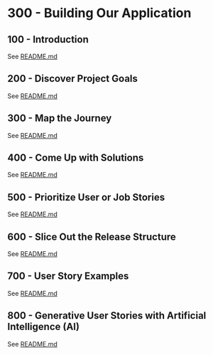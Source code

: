 # 300 - Building Our Application

## 100 - Introduction

See [README.md](./100/README.md)

## 200 - Discover Project Goals

See [README.md](./200/README.md)

## 300 - Map the Journey

See [README.md](./300/README.md)

## 400 - Come Up with Solutions

See [README.md](./400/README.md)

## 500 - Prioritize User or Job Stories

See [README.md](./500/README.md)

## 600 - Slice Out the Release Structure

See [README.md](./600/README.md)

## 700 - User Story Examples

See [README.md](./700/README.md)

## 800 - Generative User Stories with Artificial Intelligence (AI)

See [README.md](./800/README.md)
